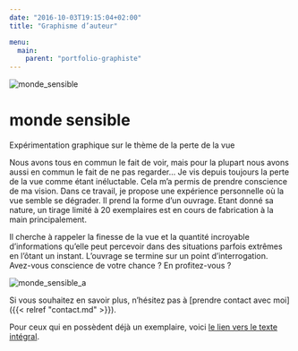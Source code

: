 ```yaml
---
date: "2016-10-03T19:15:04+02:00"
title: "Graphisme d’auteur"

menu:
  main:
    parent: "portfolio-graphiste"
---
```


![monde_sensible](/img/monde_sensible.jpg)

# monde sensible

Expérimentation graphique sur le thème de la perte de la vue

Nous avons tous en commun le fait de voir, mais pour la plupart nous avons aussi en commun le fait de ne pas regarder… Je vis depuis toujours la perte de la vue comme étant inéluctable. Cela m’a permis de prendre conscience de ma vision. Dans ce travail, je propose une expérience personnelle où la vue semble se dégrader. Il prend la forme d’un ouvrage. Etant donné sa nature, un tirage limité à 20 exemplaires est en cours de fabrication à la main principalement.

Il cherche à rappeler la finesse de la vue et la quantité incroyable d’informations qu’elle peut percevoir dans des situations parfois extrêmes en l’ôtant un instant. L’ouvrage se termine sur un point d’interrogation. Avez-vous conscience de votre chance ? En profitez-vous ?

![monde_sensible_a](/img/monde_sensible_a.jpg)

Si vous souhaitez en savoir plus, n’hésitez pas à [prendre contact avec moi]({{< relref "contact.md" >}}).

Pour ceux qui en possèdent déjà un exemplaire, voici [le lien vers le texte intégral](/files/MondeSensible_AntoineDollat_texteintegral.pdf).
